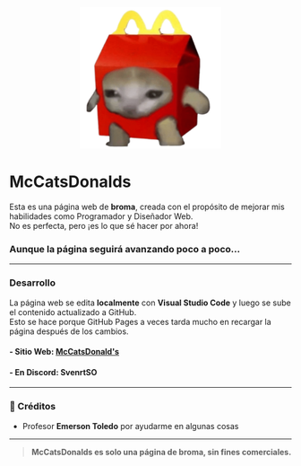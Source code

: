 <p align="center">
  <img src="https://raw.githubusercontent.com/BykeBit/McCatsDonalds/refs/heads/main/assets/Gato%20logo.png" alt="Logo de McCatsDonalds" width="50%">
</p>

# McCatsDonalds

Esta es una página web de **broma**, creada con el propósito de mejorar mis habilidades como Programador y Diseñador Web.  
No es perfecta, pero ¡es lo que sé hacer por ahora!  
### Aunque la página seguirá avanzando poco a poco...

---

### Desarrollo

La página web se edita **localmente** con **Visual Studio Code** y luego se sube el contenido actualizado a GitHub.  
Esto se hace porque GitHub Pages a veces tarda mucho en recargar la página después de los cambios.

#### - Sitio Web: [McCatsDonald's](https://bykebit.github.io/McCatsDonalds/)  
#### - En Discord: SvenrtSO

---

### 🙏 Créditos

- Profesor **Emerson Toledo** por ayudarme en algunas cosas

---

> **McCatsDonalds es solo una página de broma, sin fines comerciales.**
